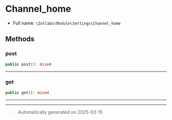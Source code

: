 
# Channel_home





* Full name: `\Zotlabs\Module\Settings\Channel_home`




## Methods


### post



```php
public post(): mixed
```












***

### get



```php
public get(): mixed
```












***


***
> Automatically generated on 2025-03-15
